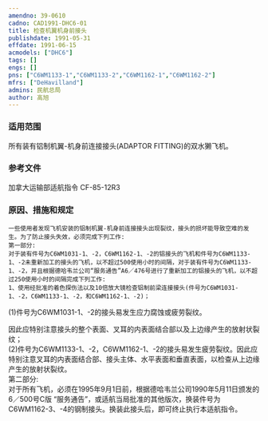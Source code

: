 ```yaml
---
amendno: 39-0610  
cadno: CAD1991-DHC6-01  
title: 检查机翼机身前接头  
publishdate: 1991-05-31  
effdate: 1991-06-15  
acmodels: ["DHC6"]  
tags: []  
engs: []  
pns: ["C6WM1133-1","C6WM1133-2","C6WM1162-1","C6WM1162-2"]  
mfrs: ["DeHavilland"]  
admins: 民航总局  
author: 高旭  
---
```

  
### 适用范围  
所有装有铝制机翼-机身前连接接头(ADAPTOR  FITTING)的双水獭飞机。  
  
<!--more-->  
### 参考文件
加拿大运输部适航指令 CF-85-12R3  
  
### 原因、措施和规定  
    一些使用者发现飞机安装的铝制机翼-机身前连接接头出现裂纹，接头的损坏能导致空难的发生。为了防止接头失效，必须完成下列工作:  
    第一部分:  
    对于装有件号为C6WM1031-1、-2，C6WM1162-1、-2的铝接头的飞机和件号为C6WM1133-1、-2未重新加工的接头的飞机，以不超过500使用小时的间隔，对于装有件号为C6WM1133-1、-2，并且根据德哈韦兰公司“服务通告”A6／476号进行了重新加工的铝接头的飞机，以不超过250使用小时的间隔完成下列工作:  
    1、使用经批准的着色探伤法以及10倍放大镜检查铝制前梁连接接头(件号为C6WM1031-1、-2，C6WM1133-1、-2，和C6WM1162-1、-2)；  
(1)件号为C6WM1031-1、-2的接头易发生应力腐蚀或疲劳裂纹。  
  
因此应特别注意接头的整个表面、叉耳的内表面结合部以及上边缘产生的放射状裂纹；  
      (2)件号为C6WM1133-1、-2，C6WM1162-1、-2的接头易发生疲劳裂纹。因此应特别注意叉耳的内表面结合部、接头主体、水平表面和垂直表面，以检查从上边缘产生的放射状裂纹。  
    第二部分:  
    对于所有飞机，必须在1995年9月1日前，根据德哈韦兰公司1990年5月11日颁发的6／500号C版 “服务通告”，或适航当局批准的其他版次，换装件号为C6WM1162-3、-4的钢制接头。换装此接头后，即可终止执行本适航指令。  
